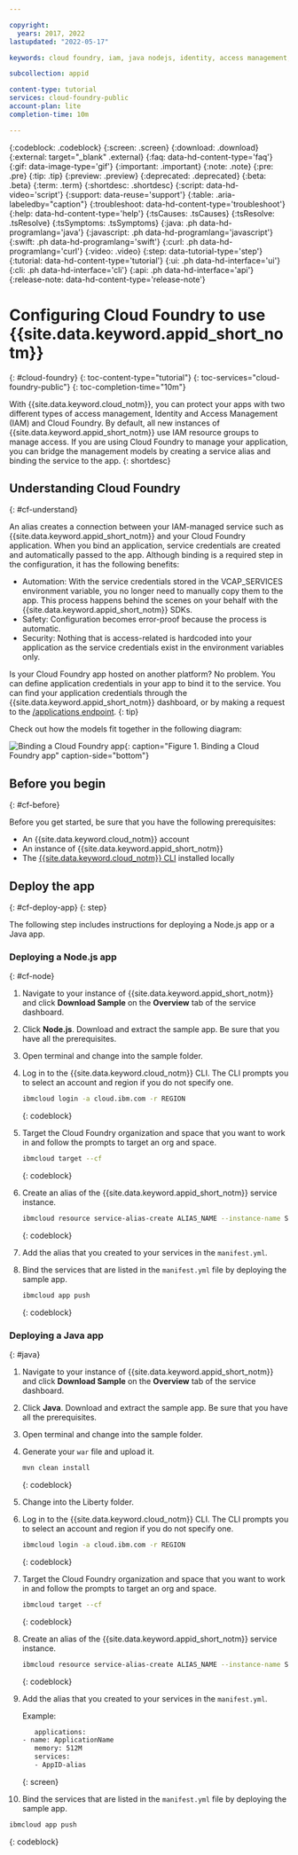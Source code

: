 ```yaml
---

copyright:
  years: 2017, 2022
lastupdated: "2022-05-17"

keywords: cloud foundry, iam, java nodejs, identity, access management, user access, service access, permissions, bind service

subcollection: appid

content-type: tutorial
services: cloud-foundry-public
account-plan: lite
completion-time: 10m

---
```


{:codeblock: .codeblock}
{:screen: .screen}
{:download: .download}
{:external: target="_blank" .external}
{:faq: data-hd-content-type='faq'}
{:gif: data-image-type='gif'}
{:important: .important}
{:note: .note}
{:pre: .pre}
{:tip: .tip}
{:preview: .preview}
{:deprecated: .deprecated}
{:beta: .beta}
{:term: .term}
{:shortdesc: .shortdesc}
{:script: data-hd-video='script'}
{:support: data-reuse='support'}
{:table: .aria-labeledby="caption"}
{:troubleshoot: data-hd-content-type='troubleshoot'}
{:help: data-hd-content-type='help'}
{:tsCauses: .tsCauses}
{:tsResolve: .tsResolve}
{:tsSymptoms: .tsSymptoms}
{:java: .ph data-hd-programlang='java'}
{:javascript: .ph data-hd-programlang='javascript'}
{:swift: .ph data-hd-programlang='swift'}
{:curl: .ph data-hd-programlang='curl'}
{:video: .video}
{:step: data-tutorial-type='step'}
{:tutorial: data-hd-content-type='tutorial'}
{:ui: .ph data-hd-interface='ui'}
{:cli: .ph data-hd-interface='cli'}
{:api: .ph data-hd-interface='api'}
{:release-note: data-hd-content-type='release-note'}

# Configuring Cloud Foundry to use {{site.data.keyword.appid_short_notm}}
{: #cloud-foundry}
{: toc-content-type="tutorial"}
{: toc-services="cloud-foundry-public"}
{: toc-completion-time="10m"}

With {{site.data.keyword.cloud_notm}}, you can protect your apps with two different types of access management, Identity and Access Management (IAM) and Cloud Foundry. By default, all new instances of {{site.data.keyword.appid_short_notm}} use IAM resource groups to manage access. If you are using Cloud Foundry to manage your application, you can bridge the management models by creating a service alias and binding the service to the app.
{: shortdesc}


## Understanding Cloud Foundry
{: #cf-understand}

An alias creates a connection between your IAM-managed service such as {{site.data.keyword.appid_short_notm}} and your Cloud Foundry application. When you bind an application, service credentials are created and automatically passed to the app. Although binding is a required step in the configuration, it has the following benefits:

* Automation: With the service credentials stored in the VCAP_SERVICES environment variable, you no longer need to manually copy them to the app. This process happens behind the scenes on your behalf with the {{site.data.keyword.appid_short_notm}} SDKs.
* Safety: Configuration becomes error-proof because the process is automatic.
* Security: Nothing that is access-related is hardcoded into your application as the service credentials exist in the environment variables only.

Is your Cloud Foundry app hosted on another platform? No problem. You can define application credentials in your app to bind it to the service. You can find your application credentials through the {{site.data.keyword.appid_short_notm}} dashboard, or by making a request to the [/applications endpoint](https://us-south.appid.cloud.ibm.com/swagger-ui/#!/Applications/registerApplication).
{: tip}

Check out how the models fit together in the following diagram:

![Binding a Cloud Foundry app](images/cf-alias.png){: caption="Figure 1. Binding a Cloud Foundry app" caption-side="bottom"}

## Before you begin
{: #cf-before}

Before you get started, be sure that you have the following prerequisites:

* An {{site.data.keyword.cloud_notm}} account
* An instance of {{site.data.keyword.appid_short_notm}}
* The [{{site.data.keyword.cloud_notm}} CLI](/docs/cli?topic=cli-getting-started) installed locally

## Deploy the app
{: #cf-deploy-app}
{: step}

The following step includes instructions for deploying a Node.js app or a Java app.

### Deploying a Node.js app
{: #cf-node}

1. Navigate to your instance of {{site.data.keyword.appid_short_notm}} and click **Download Sample** on the **Overview** tab of the service dashboard.
2. Click **Node.js**. Download and extract the sample app. Be sure that you have all the prerequisites.
3. Open terminal and change into the sample folder.
4. Log in to the {{site.data.keyword.cloud_notm}} CLI. The CLI prompts you to select an account and region if you do not specify one.

   ```sh
   ibmcloud login -a cloud.ibm.com -r REGION
   ```
   {: codeblock}

5. Target the Cloud Foundry organization and space that you want to work in and follow the prompts to target an org and space.

   ```sh
   ibmcloud target --cf
   ```
   {: codeblock}

6. Create an alias of the {{site.data.keyword.appid_short_notm}} service instance.

   ```sh
   ibmcloud resource service-alias-create ALIAS_NAME --instance-name SERVICE_INSTANCE_NAME
   ```
   {: codeblock}

7. Add the alias that you created to your services in the `manifest.yml`.
8. Bind the services that are listed in the `manifest.yml` file by deploying the sample app.

   ```sh
   ibmcloud app push
   ```
   {: codeblock}

### Deploying a Java app
{: #java}

1. Navigate to your instance of {{site.data.keyword.appid_short_notm}} and click **Download Sample** on the **Overview** tab of the service dashboard.
2. Click **Java**. Download and extract the sample app. Be sure that you have all the prerequisites.
3. Open terminal and change into the sample folder.
4. Generate your `war` file and upload it.

   ```sh
   mvn clean install
   ```
   {: codeblock}

5. Change into the Liberty folder.
6. Log in to the {{site.data.keyword.cloud_notm}} CLI. The CLI prompts you to select an account and region if you do not specify one.

   ```sh
   ibmcloud login -a cloud.ibm.com -r REGION
   ```
   {: codeblock}

7. Target the Cloud Foundry organization and space that you want to work in and follow the prompts to target an org and space.

   ```sh
   ibmcloud target --cf
   ```
   {: codeblock}

8. Create an alias of the {{site.data.keyword.appid_short_notm}} service instance.

   ```sh
   ibmcloud resource service-alias-create ALIAS_NAME --instance-name SERVICE_INSTANCE_NAME
   ```
   {: codeblock}

9. Add the alias that you created to your services in the `manifest.yml`.

   Example:
   ```sh
      applications:
   - name: ApplicationName
      memory: 512M
      services:
      - AppID-alias
   ```
   {: screen}

10. Bind the services that are listed in the `manifest.yml` file by deploying the sample app.

   ```sh
   ibmcloud app push
   ```
   {: codeblock}

